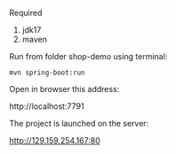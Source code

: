 Required
1. jdk17
2. maven

Run from folder shop-demo using terminal:

 `mvn spring-boot:run`

Open in browser this address:

http://localhost:7791

The project is launched on the server:

http://129.159.254.167:80